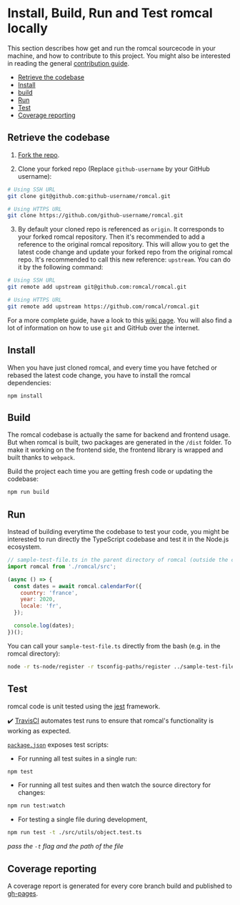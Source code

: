 # Install, Build, Run and Test romcal locally

This section describes how get and run the romcal sourcecode in your machine, and how to contribute to this project.
You might also be interested in reading the general [contribution guide](../CONTRIBUTING.md).

- [Retrieve the codebase](#retrieve-the-codebase)
- [Install](#install)
- [build](#build)
- [Run](#run)
- [Test](#test)
- [Coverage reporting](#coverage-reporting)

## Retrieve the codebase

1. [Fork the repo](https://help.github.com/en/github/getting-started-with-github/fork-a-repo#fork-an-example-repository).

2. Clone your forked repo (Replace `github-username` by your GitHub username):

```bash
# Using SSH URL
git clone git@github.com:github-username/romcal.git

# Using HTTPS URL
git clone https://github.com/github-username/romcal.git
```

3. By default your cloned repo is referenced as `origin`. It corresponds to your forked romcal repository.
   Then it's recommended to add a reference to the original romcal repository. This will allow you to get the latest code change and update your forked repo from the original romcal repo.
   It's recommended to call this new reference: `upstream`. You can do it by the following command:

```bash
# Using SSH URL
git remote add upstream git@github.com:romcal/romcal.git

# Using HTTPS URL
git remote add upstream https://github.com/romcal/romcal.git
```

For a more complete guide, have a look to this [wiki page](https://github.com/romcal/romcal/wiki/Contributor%E2%80%99s-guide).
You will also find a lot of information on how to use `git` and GitHub over the internet.

## Install

When you have just cloned romcal, and every time you have fetched or rebased the latest code change, you have to install the romcal dependencies:

```
npm install
```

## Build

The romcal codebase is actually the same for backend and frontend usage.
But when romcal is built, two packages are generated in the `/dist` folder.
To make it working on the frontend side, the frontend library is wrapped and built thanks to `webpack`.

Build the project each time you are getting fresh code or updating the codebase:

```bash
npm run build
```

## Run

Instead of building everytime the codebase to test your code, you might be interested to run directly the TypeScript codebase and test it in the Node.js ecosystem.

```javascript
// sample-test-file.ts in the parent directory of romcal (outside the codebase)
import romcal from './romcal/src';

(async () => {
  const dates = await romcal.calendarFor({
    country: 'france',
    year: 2020,
    locale: 'fr',
  });

  console.log(dates);
})();
```

You can call your `sample-test-file.ts` directly from the bash (e.g. in the romcal directory):

```bash
node -r ts-node/register -r tsconfig-paths/register ../sample-test-file.ts
```

## Test

romcal code is unit tested using the [jest](https://jestjs.io/) framework.

:heavy_check_mark: [TravisCI](https://travis-ci.org/romcal/romcal) automates test runs to ensure that romcal's functionality is working as expected.

[`package.json`](../package.json#L21) exposes test scripts:

- For running all test suites in a single run:

```bash
npm test
```

- For running all test suites and then watch the source directory for changes:

```bash
npm run test:watch
```

- For testing a single file during development,

```bash
npm run test -t ./src/utils/object.test.ts
```

_pass the `-t` flag and the path of the file_

## Coverage reporting

A coverage report is generated for every core branch build and published to [gh-pages]().
